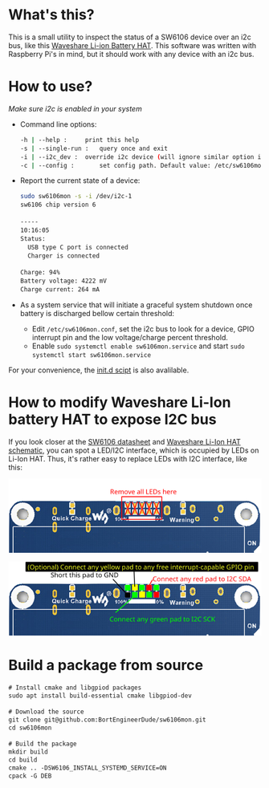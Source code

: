 # What's this?
This is a small utility to inspect the status of a SW6106 device over an i2c bus, like this [Waveshare Li-ion Battery HAT](https://www.waveshare.com/li-ion-battery-hat.htm). This software was written with Raspberry Pi's in mind, but it should work with any device with an i2c bus.


# How to use?
*Make sure i2c is enabled in your system*
- Command line options:
  ```sh
  -h | --help :		print this help
  -s | --single-run :	query once and exit
  -i | --i2c_dev : 	override i2c device (will ignore similar option in config file)
  -c | --config :		set config path. Default value: /etc/sw6106mon.conf
  ```

- Report the current state of a device:
    ```sh
    sudo sw6106mon -s -i /dev/i2c-1
    sw6106 chip version 6
    
    -----
    10:16:05
    Status:
      USB type C port is connected
      Charger is connected
    
    Charge: 94%
    Battery voltage: 4222 mV
    Charge current: 264 mA
    ```


- As a system service that will initiate a graceful system shutdown once battery is discharged bellow certain threshold:
    - Edit `/etc/sw6106mon.conf`, set the i2c bus to look for a device, GPIO interrupt pin and the low voltage/charge percent threshold.
    - Enable `sudo systemctl enable sw6106mon.service` and start `sudo systemctl start sw6106mon.service`


For your convenience, the [init.d scipt](extra/sw6106mon-initd) is also avalilable.

# How to modify Waveshare Li-Ion battery HAT to expose I2C bus

If you look closer at the [SW6106 datasheet](doc/sw6106-datasheet.pdf) and [Waveshare Li-Ion HAT schematic](doc/Waveshare_Li-ion_Battery_HAT_Schematic.pdf), you can spot a LED/I2C interface, which is occupied by LEDs on Li-Ion HAT. Thus, it's rather easy to replace LEDs with I2C interface, like this:

![Remove LEDs](doc/Li-ion-Battery-HAT-remove-leds.png)

![Connect I2C interface](doc/Li-ion-Battery-HAT-i2c.png)


# Build a package from source

```
# Install cmake and libgpiod packages
sudo apt install build-essential cmake libgpiod-dev

# Download the source
git clone git@github.com:BortEngineerDude/sw6106mon.git
cd sw6106mon

# Build the package
mkdir build
cd build
cmake .. -DSW6106_INSTALL_SYSTEMD_SERVICE=ON
cpack -G DEB
```

